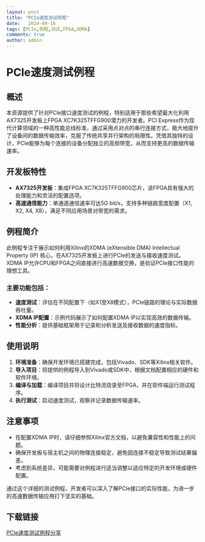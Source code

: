```yaml
---
layout: post
title: "PCIe速度测试例程"
date:   2024-09-16
tags: [PCIe,例程,测试,FPGA,XDMA]
comments: true
author: admin
---
```

# PCIe速度测试例程

## 概述

本资源提供了针对PCIe接口速度测试的例程，特别适用于那些希望最大化利用AX7325开发板上FPGA XC7K325TFFG900潜力的开发者。PCI Express作为现代计算领域的一种高性能总线标准，通过采用点对点的串行连接方式，极大地提升了设备间的数据传输效率，克服了传统共享并行架构的局限性。凭借其独特的设计，PCIe能够为每个连接的设备分配独立的高频带宽，从而支持更高的数据传输速率。

## 开发板特性

- **AX7325开发板**：集成FPGA XC7K325TFFG900芯片，该FPGA具有强大的处理能力和灵活的配置选项。
- **高速通信能力**：单通道通信速率可达5G bit/s，支持多种链路宽度配置（X1, X2, X4, X8），满足不同应用场景对带宽的需求。

## 例程简介

此例程专注于展示如何利用Xilinx的XDMA (eXtensible DMA) Intellectual Property (IP) 核心，在AX7325开发板上进行PCIe的发送与接收速度测试。XDMA IP允许CPU和FPGA之间直接进行高速数据交换，是验证PCIe接口性能的理想工具。

### 主要功能包括：

- **速度测试**：评估在不同配置下（如X1至X8模式），PCIe链路的理论与实际数据吞吐量。
- **XDMA IP配置**：示例代码展示了如何配置XDMA IP以实现高效的数据传输。
- **性能分析**：提供基础框架用于记录和分析发送及接收数据的速度指标。

## 使用说明

1. **环境准备**：确保开发环境已搭建完成，包括Vivado、SDK等Xilinx相关软件。
2. **导入项目**：将提供的例程导入到Vivado或SDK中，根据文档配置相应的硬件和软件环境。
3. **编译与加载**：编译项目并将设计比特流烧录至FPGA，并在软件端运行测试程序。
4. **执行测试**：启动速度测试，观察并记录数据传输速率。

## 注意事项

- 在配置XDMA IP时，请仔细参照Xilinx官方文档，以避免兼容性和性能上的问题。
- 确保开发板与宿主机之间的物理连接稳定，避免因连接不稳定导致测试结果偏差。
- 考虑到系统差异，可能需要对例程进行适当调整以适应特定的开发环境或硬件配置。

通过这个详细的测试例程，开发者可以深入了解PCIe接口的实际性能，为进一步的高速数据传输应用打下坚实的基础。

## 下载链接

[PCIe速度测试例程分享](https://pan.quark.cn/s/bba420accd73)